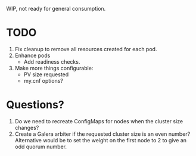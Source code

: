 WIP, not ready for general consumption.

# TODO

1. Fix cleanup to remove all resources created for each pod.
1. Enhance pods
   * Add readiness checks.
1. Make more things configurable:
   * PV size requested
   * my.cnf options?

# Questions?

1. Do we need to recreate ConfigMaps for nodes when the cluster size changes?
1. Create a Galera arbiter if the requested cluster size is an even number? Alternative would be to set the weight on the first node to 2 to give an odd quorum number.
